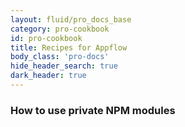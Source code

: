 ```yaml
---
layout: fluid/pro_docs_base
category: pro-cookbook
id: pro-cookbook
title: Recipes for Appflow
body_class: 'pro-docs'
hide_header_search: true
dark_header: true
---
```


### How to use private NPM modules